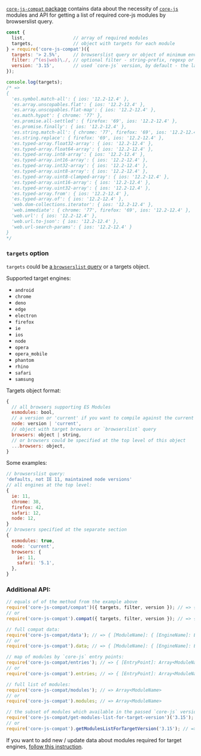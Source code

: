 [`core-js-compat` package](https://github.com/zloirock/core-js/tree/master/packages/core-js-compat) contains data about the necessity of [`core-js`](https://github.com/zloirock/core-js) modules and API for getting a list of required core-js modules by browserslist query.

```js
const {
  list,                  // array of required modules
  targets,               // object with targets for each module
} = require('core-js-compat')({
  targets: '> 2.5%',     // browserslist query or object of minimum environment versions to support
  filter: /^(es|web)\./, // optional filter - string-prefix, regexp or list of modules
  version: '3.15',       // used `core-js` version, by default - the latest
});

console.log(targets);
/* =>
{
  'es.symbol.match-all': { ios: '12.2-12.4' },
  'es.array.unscopables.flat': { ios: '12.2-12.4' },
  'es.array.unscopables.flat-map': { ios: '12.2-12.4' },
  'es.math.hypot': { chrome: '77' },
  'es.promise.all-settled': { firefox: '69', ios: '12.2-12.4' },
  'es.promise.finally': { ios: '12.2-12.4' },
  'es.string.match-all': { chrome: '77', firefox: '69', ios: '12.2-12.4' },
  'es.string.replace': { firefox: '69', ios: '12.2-12.4' },
  'es.typed-array.float32-array': { ios: '12.2-12.4' },
  'es.typed-array.float64-array': { ios: '12.2-12.4' },
  'es.typed-array.int8-array': { ios: '12.2-12.4' },
  'es.typed-array.int16-array': { ios: '12.2-12.4' },
  'es.typed-array.int32-array': { ios: '12.2-12.4' },
  'es.typed-array.uint8-array': { ios: '12.2-12.4' },
  'es.typed-array.uint8-clamped-array': { ios: '12.2-12.4' },
  'es.typed-array.uint16-array': { ios: '12.2-12.4' },
  'es.typed-array.uint32-array': { ios: '12.2-12.4' },
  'es.typed-array.from': { ios: '12.2-12.4' },
  'es.typed-array.of': { ios: '12.2-12.4' },
  'web.dom-collections.iterator': { ios: '12.2-12.4' },
  'web.immediate': { chrome: '77', firefox: '69', ios: '12.2-12.4' },
  'web.url': { ios: '12.2-12.4' },
  'web.url.to-json': { ios: '12.2-12.4' },
  'web.url-search-params': { ios: '12.2-12.4' }
}
*/
```

### `targets` option
`targets` could be [a `browserslist` query](https://github.com/browserslist/browserslist) or a targets object.

Supported target engines:
- `android`
- `chrome`
- `deno`
- `edge`
- `electron`
- `firefox`
- `ie`
- `ios`
- `node`
- `opera`
- `opera_mobile`
- `phantom`
- `rhino`
- `safari`
- `samsung`

Targets object format:
```js
{
  // all browsers supporting ES Modules
  esmodules: bool,
  // a version or 'current' if you want to compile against the current node version
  node: version | 'current',
  // object with target browsers or `browserslist` query
  browsers: object | string,
  // or browsers could be specified at the top level of this object
  ...browsers: object,
}
```

Some examples:
```js
// browserslist query:
'defaults, not IE 11, maintained node versions'
// all engines at the top level:
{
  ie: 11,
  chrome: 38,
  firefox: 42,
  safari: 12,
  node: 12,
}
// browsers specified at the separate section
{
  esmodules: true,
  node: 'current',
  browsers: {
    ie: 11,
    safari: '5.1',
  },
}
```

### Additional API:

```js
// equals of of the method from the example above
require('core-js-compat/compat')({ targets, filter, version }); // => { list: Array<ModuleName>, targets: { [ModuleName]: { [EngineName]: EngineVersion } } }
// or
require('core-js-compat').compat({ targets, filter, version }); // => { list: Array<ModuleName>, targets: { [ModuleName]: { [EngineName]: EngineVersion } } }

// full compat data:
require('core-js-compat/data'); // => { [ModuleName]: { [EngineName]: EngineVersion } }
// or
require('core-js-compat').data; // => { [ModuleName]: { [EngineName]: EngineVersion } }

// map of modules by `core-js` entry points:
require('core-js-compat/entries'); // => { [EntryPoint]: Array<ModuleName> }
// or
require('core-js-compat').entries; // => { [EntryPoint]: Array<ModuleName> }

// full list of modules:
require('core-js-compat/modules'); // => Array<ModuleName>
// or
require('core-js-compat').modules; // => Array<ModuleName>

// the subset of modules which available in the passed `core-js` version:
require('core-js-compat/get-modules-list-for-target-version')('3.15'); // => Array<ModuleName>
// or
require('core-js-compat').getModulesListForTargetVersion('3.15'); // => Array<ModuleName>
```

If you want to add new / update data about modules required for target engines, [follow this instruction](https://github.com/zloirock/core-js/blob/master/CONTRIBUTING.md#updating-core-js-compat-data).
